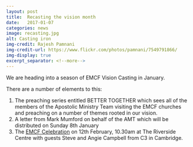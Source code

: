 ```yaml
---
layout: post
title:  Recasting the vision month
date:   2017-01-07
categories: news
image: recasting.jpg
alt: Casting iron
img-credit: Rajesh Pamnani
img-credit-url: https://www.flickr.com/photos/pamnani/7549791866/
img-display: true
excerpt_separator: <!--more-->
---
```

We are heading into a season of EMCF Vision Casting in January.
<!--more-->
There are a number of elements to this:
 
1. The preaching series entitled BETTER TOGETHER which sees all of the members of the Apostolic Ministry Team visiting the EMCF churches and preaching on a number of themes rooted in our vision.
2. A letter from Mark Mumford on behalf of the AMT which will be distributed on Sunday 8th January
3. The <a href="/calendar/EMCF-celebration-2017-02-12/">EMCF Celebration</a> on 12th February, 10.30am at The Riverside Centre with guests Steve and Angie Campbell from C3 in Cambridge.